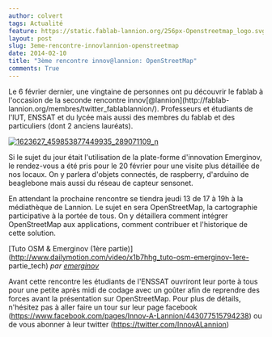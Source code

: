 ```yaml
---
author: colvert
tags: Actualité
feature: https://static.fablab-lannion.org/256px-Openstreetmap_logo.svg.png
layout: post
slug: 3eme-rencontre-innovlannion-openstreetmap
date: 2014-02-10
title: "3ème rencontre innov@lannion: OpenStreetMap"
comments: True
---
```

Le 6 février dernier, une vingtaine de personnes ont pu découvrir le fablab à
l'occasion de la seconde rencontre innov[@lannion](http://fablab-
lannion.org/membres/twitter_fablablannion/). Professeurs et étudiants de
l'IUT, ENSSAT et du lycée mais aussi des membres du fablab et des particuliers
(dont 2 anciens lauréats).

[![1623627_459853877449935_289071109_n](https://static.fablab-lannion.org/1623627_459853877449935_289071109_n.jpg)](https://static.fablab-lannion.org/1623627_459853877449935_289071109_n.jpg)

Si le sujet du jour était l'utilisation de la plate-forme d'innovation
Emerginov, le rendez-vous a été pris pour le 20 février pour une visite plus
détaillée de nos locaux. On y parlera d'objets connectés, de raspberry,
d'arduino de beaglebone mais aussi du réseau de capteur sensonet.

En attendant la prochaine rencontre se tiendra jeudi 13 de 17 à 19h à la
médiathèque de Lannion. Le sujet en sera OpenStreetMap, la cartographie
participative à la portée de tous. On y détaillera comment intégrer
OpenStreetMap aux applications, comment contribuer et l'historique de cette
solution.

[Tuto OSM &amp; Emerginov (1ère
partie)](http://www.dailymotion.com/video/x1b7hhg_tuto-osm-emerginov-1ere-
partie_tech) _par [emerginov](http://www.dailymotion.com/emerginov)_

Avant cette rencontre les étudiants de l'ENSSAT ouvriront leur porte à tous
pour une petite après midi de codage avec un goûter afin de reprendre des
forces avant la présentation sur OpenStreetMap. Pour plus de détails,
n'hésitez pas à aller faire un tour sur leur page facebook
(<https://www.facebook.com/pages/Innov-A-Lannion/443077515794238>) ou de vous
abonner à leur twitter (<https://twitter.com/InnovALannion>)


